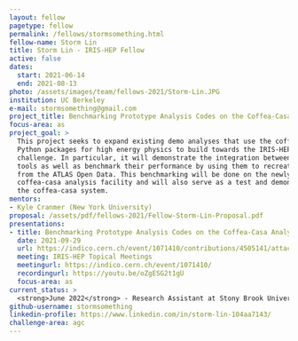 ```yaml
---
layout: fellow
pagetype: fellow
permalink: /fellows/stormsomething.html
fellow-name: Storm Lin
title: Storm Lin - IRIS-HEP Fellow
active: false
dates:
  start: 2021-06-14
  end: 2021-08-13
photo: /assets/images/team/fellows-2021/Storm-Lin.JPG
institution: UC Berkeley
e-mail: stormsomething@gmail.com
project_title: Benchmarking Prototype Analysis Codes on the Coffea-Casa Analysis Facility
focus-area: as
project_goal: >
  This project seeks to expand existing demo analyses that use the coffea and cabinetry
  Python packages for high energy physics to build towards the IRIS-HEP analysis grand
  challenge. In particular, it will demonstrate the integration between these two
  tools as well as benchmark their performance by using them to recreate an analysis
  from the ATLAS Open Data. This benchmarking will be done on the newly-developed
  coffea-casa analysis facility and will also serve as a test and demonstration of
  the coffea-casa system.
mentors:
- Kyle Cranmer (New York University)
proposal: /assets/pdf/fellows-2021/Fellow-Storm-Lin-Proposal.pdf
presentations:
- title: Benchmarking Prototype Analysis Codes on the Coffea-Casa Analysis Facility
  date: 2021-09-29
  url: https://indico.cern.ch/event/1071410/contributions/4505141/attachments/2317618/3945628/Storm_Lin_prototype_analysis_systems.pdf
  meeting: IRIS-HEP Topical Meetings
  meetingurl: https://indico.cern.ch/event/1071410/
  recordingurl: https://youtu.be/oZgESG2t1gU
  focus-area: as
current_status: >
  <strong>June 2022</strong> - Research Assistant at Stony Brook University
github-username: stormsomething
linkedin-profile: https://www.linkedin.com/in/storm-lin-104aa7143/
challenge-area: agc
---
```

